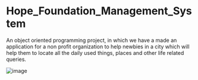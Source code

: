 # Hope_Foundation_Management_System
An object oriented programming project, in which we have a made an application for a non profit organization to help newbies in a city which will help them to locate all the daily used things, places and other life related queries.


![image](https://user-images.githubusercontent.com/61074504/182011375-357492ff-aebe-4a12-b388-ec22135d1412.png)
